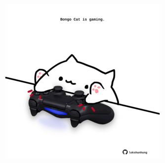 <!-- built at 03/01/2024, 05:00:37 UTC -->
<p align="center">
  <img width="500" height="500" src="./ReadmeImage.svg">
</p>

